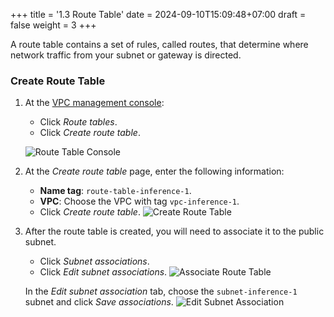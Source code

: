 +++
title = '1.3 Route Table'
date = 2024-09-10T15:09:48+07:00
draft = false
weight = 3
+++

A route table contains a set of rules, called routes, that determine where network traffic from your subnet
or gateway is directed.

### Create Route Table
1. At the [VPC management console](https://console.aws.amazon.com/vpc/home):
    - Click *Route tables*.
    - Click *Create route table*.
   
    ![Route Table Console](/images/1-vpc-in-aws/img-8.png)

2. At the *Create route table* page, enter the following information:
    - **Name tag**: `route-table-inference-1`.
    - **VPC**: Choose the VPC with tag `vpc-inference-1`.
    - Click *Create route table*.
    ![Create Route Table](/images/1-vpc-in-aws/img-9.png)

3. After the route table is created, you will need to associate it to the public subnet.
    - Click *Subnet associations*.
    - Click *Edit subnet associations*.
    ![Associate Route Table](/images/1-vpc-in-aws/img-10.png)

    In the *Edit subnet association* tab, choose the `subnet-inference-1` subnet and click *Save associations*.
    ![Edit Subnet Association](/images/1-vpc-in-aws/img-11.png)
